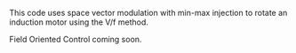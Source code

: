 This code uses space vector modulation with min-max injection to rotate an induction motor using the V/f method.

Field Oriented Control coming soon.
